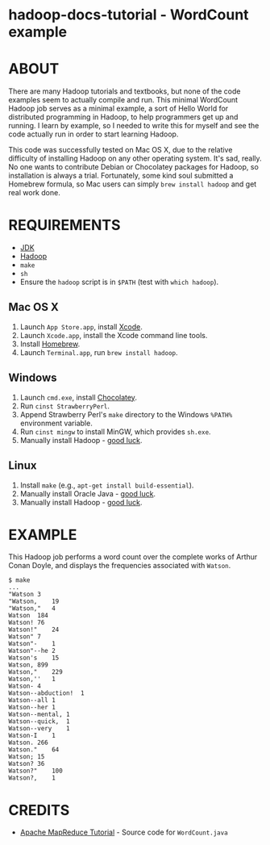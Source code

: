 # hadoop-docs-tutorial - WordCount example

# ABOUT

There are many Hadoop tutorials and textbooks, but none of the code examples seem to actually compile and run. This minimal WordCount Hadoop job serves as a minimal example, a sort of Hello World for distributed programming in Hadoop, to help programmers get up and running. I learn by example, so I needed to write this for myself and see the code actually run in order to start learning Hadoop.

This code was successfully tested on Mac OS X, due to the relative difficulty of installing Hadoop on any other operating system. It's sad, really. No one wants to contribute Debian or Chocolatey packages for Hadoop, so installation is always a trial. Fortunately, some kind soul submitted a Homebrew formula, so Mac users can simply `brew install hadoop` and get real work done.

# REQUIREMENTS

* [JDK](http://www.oracle.com/technetwork/java/javase/downloads/index.html)
* [Hadoop](http://hadoop.apache.org/)
* `make`
* `sh`
* Ensure the `hadoop` script is in `$PATH` (test with `which hadoop`).

## Mac OS X

1. Launch `App Store.app`, install [Xcode](https://developer.apple.com/xcode/).
2. Launch `Xcode.app`, install the Xcode command line tools.
3. Install [Homebrew](http://brew.sh/).
4. Launch `Terminal.app`, run `brew install hadoop`.

## Windows

1. Launch `cmd.exe`, install [Chocolatey](http://chocolatey.org/).
2. Run `cinst StrawberryPerl`.
3. Append Strawberry Perl's `make` directory to the Windows `%PATH%` environment variable.
4. Run `cinst mingw` to install MinGW, which provides `sh.exe`.
5. Manually install Hadoop - [good luck](http://alans.se/blog/2010/hadoop-hbase-cygwin-windows-7-x64/).

## Linux

1. Install `make` (e.g., `apt-get install build-essential`).
2. Manually install Oracle Java - [good luck](https://help.ubuntu.com/community/Java#Oracle_Java_7).
3. Manually install Hadoop - [good luck](http://www.michael-noll.com/tutorials/running-hadoop-on-ubuntu-linux-single-node-cluster/).

# EXAMPLE

This Hadoop job performs a word count over the complete works of Arthur Conan Doyle, and displays the frequencies associated with `Watson`.

```
$ make
...
"Watson 3
"Watson,    19
"Watson,"   4
Watson  184
Watson! 76
Watson!"    24
Watson" 7
Watson"-    1
Watson"--he 2
Watson's    15
Watson, 899
Watson,"    229
Watson,''   1
Watson- 4
Watson--abduction!  1
Watson--all 1
Watson--her 1
Watson--mental, 1
Watson--quick,  1
Watson--very    1
Watson-I    1
Watson. 266
Watson."    64
Watson; 15
Watson? 36
Watson?"    100
Watson?,    1
```

# CREDITS

* [Apache MapReduce Tutorial](https://hadoop.apache.org/docs/stable/mapred_tutorial.html#Source+Code) - Source code for `WordCount.java`
